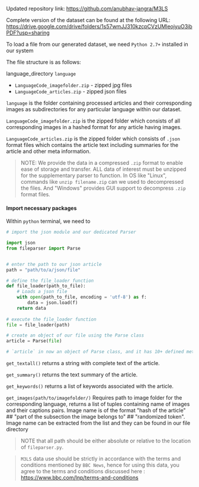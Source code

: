Updated repository link: https://github.com/anubhav-jangra/M3LS

Complete version of the dataset can be found at the following URL:  https://drive.google.com/drive/folders/1s57wmJJ310kzcpCVzUMleojyuO3ibPDF?usp=sharing

To load a file from our generated dataset, we need `Python 2.7+` installed in our system

The file structure is as follows:

language_directory `language`
  - `LanguageCode_imagefolder.zip` - zipped jpg files
  - `LanguageCode_articles.zip` - zipped json files
 
 `language` is the folder containing processed articles and their corresponding images as subdirectories for any particular language within our dataset.
 
 `LanguageCode_imagefolder.zip` is the zipped folder which consists of all corresponding images in a hashed format for any article having images.
 
 `LanguageCode_articles.zip` is the zipped folder which consists of `.json` format files which contains the article text including summaries for the article and other meta information. 
 
 
 
 > NOTE: We provide the data in a compressed `.zip` format to enable ease of storage and transfer. ALL data of interest must be unzipped for the supplementary parser to function. 
 > In OS like "Linux", commands like `unzip filename.zip` can we used to decompressed the files. And "Windows" provides GUI support to decompress `.zip` format files.
 
 
#### Import necessary packages
Within `python` terminal, we need to 
```python
# import the json module and our dedicated Parser

import json
from fileparser import Parse


# enter the path to our json article
path = "path/to/a/json/file"

# define the file_loader function
def file_loader(path_to_file):
    # Loads a json file
    with open(path_to_file, encoding = 'utf-8') as f:
        data = json.load(f)
    return data
    
# execute the file_loader function
file = file_loader(path)

# create an object of our file using the Parse class
article = Parse(file)

# `article` in now an object of Parse class, and it has 10+ defined methods, which can be found in our `fileparser.py` file, the most important ones for reference now are the following three methods:

```

`get_textall()` returns a string with complete text of the article.

`get_summary()` returns the text summary of the article.

`get_keywords()` returns a list of keywords associated with the article.

`get_images(path/to/imagefolder/)` Requires path to image folder for the corresponding language, returns a list of tuples containing name of images and their captions pairs. Image name is of the format "hash of the article" ## "part of the subsection the image belongs to" ## "randomized token". Image name can be extracted from the list  and they can be found in our file directory

> NOTE that all path should be either absolute or relative to the location of `fileparser.py`.



> `M3LS` data use should be strictly in accordance with the terms and conditions mentioned by `BBC News`, hence for using this data, you agree to the terms and conditions discussed here : https://www.bbc.com/lnp/terms-and-conditions


